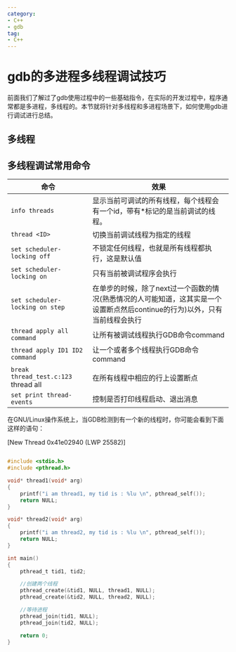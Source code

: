 ```yaml
---
category: 
- C++
- gdb
tag:
- C++
---
```


# gdb的多进程多线程调试技巧

前面我们了解过了gdb使用过程中的一些基础指令，在实际的开发过程中，程序通常都是多进程，多线程的。本节就将针对多线程和多进程场景下，如何使用gdb进行调试进行总结。

## 多线程

## 多线程调试常用命令

|命令|效果|
|--|--|
|```info threads```|显示当前可调试的所有线程，每个线程会有一个id，带有*标记的是当前调试的线程。|
|```thread <ID>```|切换当前调试线程为指定的线程|
|```set scheduler-locking off```|不锁定任何线程，也就是所有线程都执行，这是默认值|
|```set scheduler-locking on```| 只有当前被调试程序会执行|
|```set scheduler-locking on step```|在单步的时候，除了next过一个函数的情况(熟悉情况的人可能知道，这其实是一个设置断点然后continue的行为)以外，只有当前线程会执行|
|```thread apply all command```| 让所有被调试线程执行GDB命令command|
|```thread apply ID1 ID2 command```	|让一个或者多个线程执行GDB命令command|
|```break thread_test.c:123``` thread all|在所有线程中相应的行上设置断点|
|```set print thread-events```| 控制是否打印线程启动、退出消息|

在GNU/Linux操作系统上，当GDB检测到有一个新的线程时，你可能会看到下面这样的语句：

[New Thread 0x41e02940 (LWP 25582)]


```c

#include <stdio.h>
#include <pthread.h>

void* thread1(void* arg)
{
    printf("i am thread1, my tid is : %lu \n", pthread_self());
    return NULL;
}

void* thread2(void* arg)
{
    printf("i am thread2, my tid is : %lu \n", pthread_self());
    return NULL;
}

int main()
{
    pthread_t tid1, tid2;

    //创建两个线程
    pthread_create(&tid1, NULL, thread1, NULL);
    pthread_create(&tid2, NULL, thread2, NULL);

    //等待进程
    pthread_join(tid1, NULL);
    pthread_join(tid2, NULL);

    return 0;
}


```